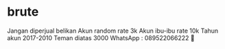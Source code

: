 # brute
Jangan diperjual belikan
Akun random rate 3k 
Akun ibu-ibu rate 10k
Tahun akun 2017-2010
Teman diatas 3000
WhatsApp : 089522066222 🤣
